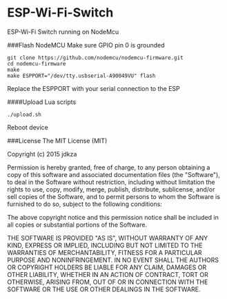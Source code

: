 # ESP-Wi-Fi-Switch
ESP-Wi-Fi Switch running on NodeMcu


###Flash NodeMCU
Make sure GPIO pin 0 is grounded

```shell
git clone https://github.com/nodemcu/nodemcu-firmware.git
cd nodemcu-firmware
make
make ESPPORT="/dev/tty.usbserial-A90049VU" flash
````

Replace the ESPPORT with your serial connection to the ESP


####Upload Lua scripts
```
./upload.sh
```
Reboot device

###License
The MIT License (MIT)

Copyright (c) 2015 jdkza

Permission is hereby granted, free of charge, to any person obtaining a copy
of this software and associated documentation files (the "Software"), to deal
in the Software without restriction, including without limitation the rights
to use, copy, modify, merge, publish, distribute, sublicense, and/or sell
copies of the Software, and to permit persons to whom the Software is
furnished to do so, subject to the following conditions:

The above copyright notice and this permission notice shall be included in all
copies or substantial portions of the Software.

THE SOFTWARE IS PROVIDED "AS IS", WITHOUT WARRANTY OF ANY KIND, EXPRESS OR
IMPLIED, INCLUDING BUT NOT LIMITED TO THE WARRANTIES OF MERCHANTABILITY,
FITNESS FOR A PARTICULAR PURPOSE AND NONINFRINGEMENT. IN NO EVENT SHALL THE
AUTHORS OR COPYRIGHT HOLDERS BE LIABLE FOR ANY CLAIM, DAMAGES OR OTHER
LIABILITY, WHETHER IN AN ACTION OF CONTRACT, TORT OR OTHERWISE, ARISING FROM,
OUT OF OR IN CONNECTION WITH THE SOFTWARE OR THE USE OR OTHER DEALINGS IN THE
SOFTWARE.
